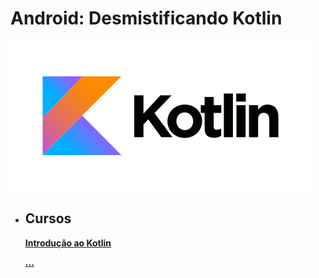 # Android: Desmistificando Kotlin 
![Kotlin](/img/kotlin.png)

- ## Cursos
    [**Introdução ao Kotlin**](./cursos/curso_1.md)
    
    [**...**](./cursos/curso_2.md)
